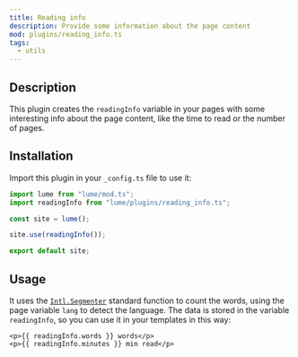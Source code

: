 ```yaml
---
title: Reading info
description: Provide some information about the page content
mod: plugins/reading_info.ts
tags:
  - utils
---
```


## Description

This plugin creates the `readingInfo` variable in your pages with some
interesting info about the page content, like the time to read or the number of
pages.

## Installation

Import this plugin in your `_config.ts` file to use it:

```js
import lume from "lume/mod.ts";
import readingInfo from "lume/plugins/reading_info.ts";

const site = lume();

site.use(readingInfo());

export default site;
```

## Usage

It uses the
[`Intl.Segmenter`](https://developer.mozilla.org/docs/Web/JavaScript/Reference/Global_Objects/Intl/Segmenter)
standard function to count the words, using the page variable `lang` to detect
the language. The data is stored in the variable `readingInfo`, so you can use
it in your templates in this way:

```vento
<p>{{ readingInfo.words }} words</p>
<p>{{ readingInfo.minutes }} min read</p>
```
